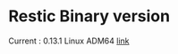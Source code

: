 # Restic Binary version

Current : 0.13.1 Linux ADM64
[link](https://github.com/restic/restic/releases/download/v0.13.1/restic_0.13.1_linux_amd64.bz2)